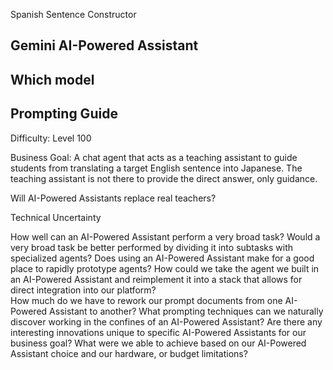 Spanish Sentence Constructor

## Gemini AI-Powered Assistant 

## Which model

## Prompting Guide

Difficulty: Level 100

Business Goal: 
A chat agent that acts as a teaching assistant to guide students from translating a target English sentence into Japanese. The teaching assistant is not there to provide the direct answer, only guidance.

Will AI-Powered Assistants replace real teachers?

Technical Uncertainty

How well can an AI-Powered Assistant perform a very broad task?
Would a very broad task be better performed by dividing it into subtasks with specialized agents?
Does using an AI-Powered Assistant make for a good place to rapidly prototype agents?
How could we take the agent we built in an AI-Powered Assistant and reimplement it into a stack that allows for direct integration into our platform?	
How much do we have to rework our prompt documents from one AI-Powered Assistant to another?
What prompting techniques can we naturally discover working in the confines of an AI-Powered Assistant?
Are there any interesting innovations unique to specific AI-Powered Assistants for our business goal?
What were we able to achieve based on our AI-Powered Assistant choice and our hardware, or budget limitations?
